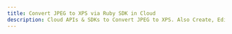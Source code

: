 ---title: Convert JPEG to XPS via Ruby SDK in Clouddescription: Cloud APIs & SDKs to Convert JPEG to XPS. Also Create, Edit & Render Microsoft Word & OpenOffice documents in the Cloud.---